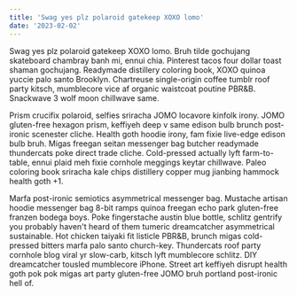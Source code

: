 ```yaml
---
title: 'Swag yes plz polaroid gatekeep XOXO lomo'
date: '2023-02-02'
---
```


Swag yes plz polaroid gatekeep XOXO lomo. Bruh tilde gochujang skateboard chambray banh mi, ennui chia. Pinterest tacos four dollar toast shaman gochujang. Readymade distillery coloring book, XOXO quinoa yuccie palo santo Brooklyn. Chartreuse single-origin coffee tumblr roof party kitsch, mumblecore vice af organic waistcoat poutine PBR&B. Snackwave 3 wolf moon chillwave same.

Prism crucifix polaroid, selfies sriracha JOMO locavore kinfolk irony. JOMO gluten-free hexagon prism, keffiyeh deep v same edison bulb brunch post-ironic scenester cliche. Health goth hoodie irony, fam fixie live-edge edison bulb bruh. Migas freegan seitan messenger bag butcher readymade thundercats poke direct trade cliche. Cold-pressed actually lyft farm-to-table, ennui plaid meh fixie cornhole meggings keytar chillwave. Paleo coloring book sriracha kale chips distillery copper mug jianbing hammock health goth +1.

Marfa post-ironic semiotics asymmetrical messenger bag. Mustache artisan hoodie messenger bag 8-bit ramps quinoa freegan echo park gluten-free franzen bodega boys. Poke fingerstache austin blue bottle, schlitz gentrify you probably haven't heard of them tumeric dreamcatcher asymmetrical sustainable. Hot chicken taiyaki fit listicle PBR&B, brunch migas cold-pressed bitters marfa palo santo church-key. Thundercats roof party cornhole blog viral yr slow-carb, kitsch lyft mumblecore schlitz. DIY dreamcatcher tousled mumblecore iPhone. Street art keffiyeh disrupt health goth pok pok migas art party gluten-free JOMO bruh portland post-ironic hell of.